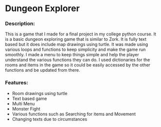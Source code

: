 # Dungeon Explorer

### Description:
This is a game that I made for a final project in my college python course. It is a basic dungeon exploring game that is similar to Zork. It is fully text based but it does include map drawings using turtle. It was made using various loops and functions to keep simplicity and make the game run smoothly. I made a menu to keep things simple and help the player understand the various functions they can do. I used dictionaries for the rooms and items in the game so it could be easily accessed by the other functions and be updated from there.

### Features:
- Room drawings using turtle
- Text based game
- Multi Menu
- Monster Fight
- Various functions such as Searching for items and Movement
- Changing texts due to circumstances
